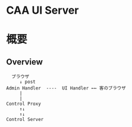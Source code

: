 CAA UI Server
=============

# 概要

## Overview

```
  ブラウザ
     ↓ post
Admin Handler  ----  UI Handler ←← 客のブラウザ
     |
     |
Control Proxy
     ↑↓
     ↑↓
Control Server
```

